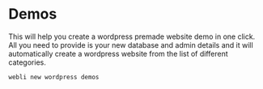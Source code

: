 # Demos

This will help you create a wordpress premade website demo in one click. All you need to provide is your new database and admin details and it will automatically create a wordpress website from the list of different categories.

```bash
webli new wordpress demos
```
